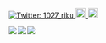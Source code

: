 <p>
  <a href="https://twitter.com/1027_riku" target="_blank">
    <img alt="Twitter: 1027_riku" src="https://img.shields.io/twitter/follow/1027_riku.svg?style=social" />
  </a>
  <a href="https://qiita.com/riku1027">
    <img height="20" src="https://qiita-badge.apiapi.app/s/riku1027/posts.svg" />
  </a>
  <//qiita.com/riku1027">
    <img height="20" src="https://qiita-badge.apiapi.app/s/riku1027/contributions.svg" />
  </a>
</p>

<a href="https://github.com/anuraghazra/github-readme-stats">
  <img align="left" src="https://github-readme-stats.vercel.app/api?username=riku1027&show_icons=true&theme=cobalt" />
</a>
<a href="https://github.com/anuraghazra/github-readme-stats">
  <img align="left" src="https://github-readme-stats.vercel.app/api/top-langs/?username=riku1027&theme=cobalt" />
</a>

<a href="https://github.com/riku1027" target="_blank">
  <img src="https://grass-graph.moshimo.works/images/1027_riku.png?rotate=0">
</a>


